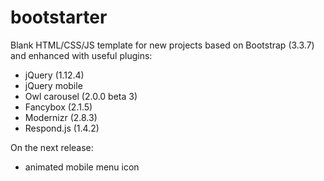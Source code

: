 # bootstarter

Blank HTML/CSS/JS template for new projects based on Bootstrap (3.3.7) and enhanced with useful plugins:
* jQuery (1.12.4)
* jQuery mobile
* Owl carousel (2.0.0 beta 3)
* Fancybox (2.1.5)
* Modernizr (2.8.3)
* Respond.js (1.4.2)

On the next release:
* animated mobile menu icon
